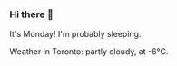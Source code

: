 ### Hi there :wave:

It's Monday! I'm probably sleeping.

Weather in Toronto: partly cloudy, at -6°C.

